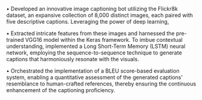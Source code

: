 •	Developed an innovative image captioning bot utilizing the Flickr8k dataset, an expansive collection of 8,000 distinct images, each paired with five descriptive captions. Leveraging the power of deep learning,

•	Extracted intricate features from these images and harnessed the pre-trained VGG16 model within the Keras framework. To imbue contextual understanding, implemented a Long Short-Term Memory (LSTM) neural network, employing the sequence-to-sequence technique to generate captions that harmoniously resonate with the visuals.

•	Orchestrated the implementation of a BLEU score-based evaluation system, enabling a quantitative assessment of the generated captions' resemblance to human-crafted references, thereby ensuring the continuous enhancement of the captioning proficiency.
